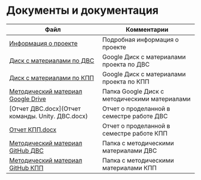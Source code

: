 # Документы и документация

| Файл                                             | Комментарии                                    |
| ------------------------------------------------ | ---------------------------------------------- |
| [Информация о проекте](https://github.com/DanielPetrow/PDUnity2020/blob/main/README.md) | Подробная информация о проекте |
| [Диск с материалами по ДВС](https://drive.google.com/drive/folders/1VvtcNlVwmfEkRlCcUutzGRLgceDrluz6?usp=sharing) | Google Диск с материалами проекта по ДВС|
| [Диск с материалами по КПП]() | Google Диск с материалами проекта по КПП|
| [Методический материал Google Drive](https://drive.google.com/drive/folders/1HTHRfnxnfk79M68WTr56kxbwChZD4OdV?usp=sharing) | Папка Google Диск с методическими материалами |
| [Отчет ДВС.docx](Отчет команды. Unity. ДВС.docx) | Отчет о проделанной в семестре работе ДВС|
| [Отчет КПП.docx]() | Отчет о проделанной в семестре работе КПП|
| [Методический материал GitHub ДВС]() | Папка с методическими материалами ДВС|
| [Методический материал GitHub КПП]() | Папка с методическими материалами КПП|
